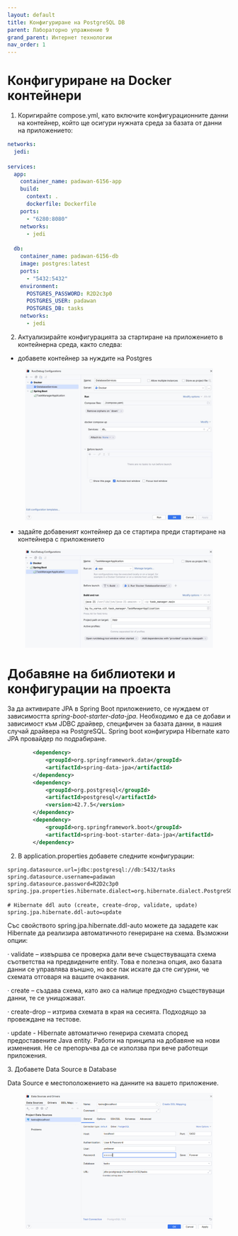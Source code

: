 ```yaml
---
layout: default
title: Конфигуриране на PostgreSQL DB
parent: Лабораторно упражнение 9
grand_parent: Интернет технологии
nav_order: 1
---
```


# Конфигуриране на Docker контейнери

1. Коригирайте compose.yml, като включите конфигурационните данни на контейнер, който ще осигури нужната среда за базата от данни на приложението:

```yaml
networks:
  jedi:

services:
  app:
    container_name: padawan-6156-app
    build:
      context: .
      dockerfile: Dockerfile
    ports:
      - "6280:8080"
    networks:
      - jedi

  db:
    container_name: padawan-6156-db
    image: postgres:latest
    ports:
      - "5432:5432"
    environment:
      POSTGRES_PASSWORD: R2D2c3p0
      POSTGRES_USER: padawan
      POSTGRES_DB: tasks
    networks:
      - jedi

```

2. Актуализирайте конфигурацията за стартиране на приложението в контейнерна среда, както следва: 
- добавете контейнер за нуждите на Postgres

<figure><img src="../../../assets/2photo_2024-04-17_22-18-45.jpg" alt=""><figcaption></figcaption></figure>

- задайте добавеният контейнер да се стартира преди стартиране на контейнера с приложението

<figure><img src="../../../assets/1photo_2024-04-17_22-18-32.jpg" alt=""><figcaption></figcaption></figure>

# Добавяне на библиотеки и конфигурации на проекта

За да активирате JPA в Spring Boot приложението, се нуждаем от зависимостта _spring-boot-starter-data-jpa_. Необходимо е да се добави и зависимост към JDBC драйвер, специфичен за базата данни, в нашия случай драйвера на PostgreSQL. Spring boot конфигурира Hibernate като JPA провайдер по подрабиране.

```xml
        <dependency>
            <groupId>org.springframework.data</groupId>
            <artifactId>spring-data-jpa</artifactId>
        </dependency>
        <dependency>
            <groupId>org.postgresql</groupId>
            <artifactId>postgresql</artifactId>
            <version>42.7.5</version>
        </dependency>
        <dependency>
            <groupId>org.springframework.boot</groupId>
            <artifactId>spring-boot-starter-data-jpa</artifactId>
        </dependency>
```

2. В application.properties добавете следните конфигурации:

```properties
spring.datasource.url=jdbc:postgresql://db:5432/tasks
spring.datasource.username=padawan
spring.datasource.password=R2D2c3p0
spring.jpa.properties.hibernate.dialect=org.hibernate.dialect.PostgreSQLDialect

# Hibernate ddl auto (create, create-drop, validate, update)
spring.jpa.hibernate.ddl-auto=update
```

Със свойството spring.jpa.hibernate.ddl-auto можете да зададете как Hibernate да реализира автоматичното генериране на схема. Възможни опции:

·       validate – извършва се проверка дали вече съществуващата схема съответства на предвидените entity.  Това е полезна опция, ако базата данни се управлява външно, но все пак искате да сте сигурни, че схемата отговаря на вашите очаквания.

·       create – създава схeма, като ако са налице предходно съществуващи данни, те се унищожават.

·       create-drop – изтрива схемата в края на сесията. Подходящо за провеждане на тестове.

·       update - Hibernate автоматично генерира схемата според предоставените Java entity. Работи на принципа на добавяне на нови изменения. Не се препоръчва да се използва при вече работещи приложения.

3\.      Добавете Data Source в Database

Data Source e местоположението на данните на вашето приложение. 

<figure><img src="../../../assets/3db.png" alt=""><figcaption></figcaption></figure>

